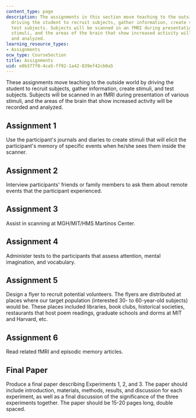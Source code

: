 ```yaml
---
content_type: page
description: The assignments in this section move teaching to the outside world by
  driving the student to recruit subjects, gather information, create stimuli, and
  test subjects. Subjects will be scanned in an fMRI during presentation of various
  stimuli, and the areas of the brain that show increased activity will be recorded
  and analyzed.
learning_resource_types:
- Assignments
ocw_type: CourseSection
title: Assignments
uid: e0b377f0-4ca5-ff92-1a42-839ef42cb0a5
---
```


These assignments move teaching to the outside world by driving the student to recruit subjects, gather information, create stimuli, and test subjects. Subjects will be scanned in an fMRI during presentation of various stimuli, and the areas of the brain that show increased activity will be recorded and analyzed.

Assignment 1
------------

Use the participant's journals and diaries to create stimuli that will elicit the participant's memory of specific events when he/she sees them inside the scanner.

Assignment 2
------------

Interview participants' friends or family members to ask them about remote events that the participant experienced.

Assignment 3
------------

Assist in scanning at MGH/MIT/HMS Martinos Center.

Assignment 4
------------

Administer tests to the participants that assess attention, mental imagination, and vocabulary.

Assignment 5
------------

Design a flyer to recruit potential volunteers. The flyers are distributed at places where our target population (interested 30- to 60-year-old subjects) would be. These places included libraries, book clubs, historical societies, restaurants that host poem readings, graduate schools and dorms at MIT and Harvard, etc.

Assignment 6
------------

Read related fMRI and episodic memory articles.

Final Paper
-----------

Produce a final paper describing Experiments 1, 2, and 3. The paper should include introduction, materials, methods, results, and discussion for each experiment, as well as a final discussion of the significance of the three experiments together. The paper should be 15-20 pages long, double spaced.